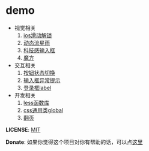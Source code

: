 demo
====

+ 视觉相关
	1. [ios滑动解锁](http://wyicwx.github.io/demo/dist/sliding-effect/)
	2. [动态流星雨](http://wyicwx.github.io/demo/dist/meteor/)
	3. [科技感输入框](http://wyicwx.github.io/demo/dist/input-kj/)
    4. [魔方](http://wyicwx.github.io/demo/dist/cube/)
+ 交互相关
	1. [按钮状态切换](http://wyicwx.github.io/demo/dist/button-slide/)
	2. [输入框异常提示](http://wyicwx.github.io/demo/dist/input-error/)
	3. [登录框label](http://wyicwx.github.io/demo/dist/input-login/)
+ 开发相关
	1. [less函数库](http://wyicwx.github.io/demo/dist/lessFunction/fn.less)
	2. [css通用类global](http://wyicwx.github.io/demo/dist/commonCss/common.css)
	3. [翻页](http://wyicwx.github.io/demo/dist/turn/)

**LICENSE**: [MIT](/LICENSE) 

**Donate**: 如果你觉得这个项目对你有帮助的话，可以点[这里](/Donate.md)
